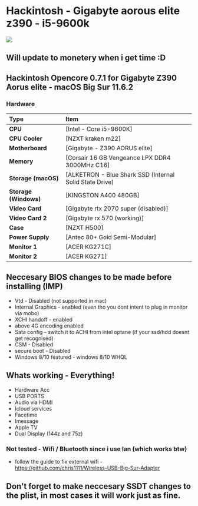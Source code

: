 # Hackintosh - Gigabyte aorous elite z390 - i5-9600k

<img src="https://i.imgur.com/ud3J0I8.png"/>


## Will update to monetery when i get time :D 

## Hackintosh Opencore 0.7.1 for Gigabyte Z390 Aorus elite - macOS Big Sur 11.6.2

### Hardware

Type|Item
:----|:----
**CPU** | [Intel - Core i5-9600K]
**CPU Cooler** | [NZXT kraken m22] 
**Motherboard** | [Gigabyte - Z390 AORUS elite]
**Memory** | [Corsair 16 GB Vengeance LPX DDR4 3000MHz C16]
**Storage (macOS)** | [ALKETRON - Blue Shark SSD (Internal Solid State Drive) | 120GB]
**Storage (Windows)** | [KINGSTON A400 480GB]
**Video Card** | [Gigabyte rtx 2070 super (disabled)]
**Video Card 2** | [Gigabyte rx 570 (working)]
**Case** | [NZXT H500]
**Power Supply** | [Antec 80+ Gold Semi-Modular]
**Monitor 1** | [ACER KG271C]
**Monitor 2** | [ACER KG271]


## Neccesary BIOS changes to be made before installing (IMP)
* Vtd - Disabled (not supported in mac)
* Internal Graphics - enabled (even tho you dont intent to plug in monitor via mobo)
* XCHI handoff - enabled
* above 4G encoding  enabled
* Sata config - switch it to ACHI from intel optane (if your ssd/hdd doesnt get recognised)
* CSM - Disabled
* secure boot - Disabled
* Windows 8/10 featured - windows 8/10 WHQL


## Whats working - Everything!
* Hardware Acc
* USB PORTS
* Audio via HDMI
* Icloud services
* Facetime 
* Imessage
* Apple TV
* Dual Display (144z and 75z)


 

### Not tested - Wifi / Bluetooth since i use lan (which works btw)

* follow the guide to fix external wifi - https://github.com/chris1111/Wireless-USB-Big-Sur-Adapter



## Don't forget to make neccesary SSDT changes to the plist, in most cases it will work just as fine.
